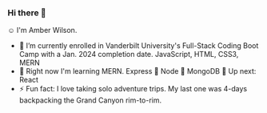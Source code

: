 ### Hi there 👋
:relaxed: I'm Amber Wilson.
- :dizzy: I’m currently enrolled in Vanderbilt University's Full-Stack Coding Boot Camp with a Jan. 2024 completion date. JavaScript, HTML, CSS3, MERN
- :dart: Right now I'm learning MERN. Express :hammer: Node :hammer: MongoDB :hammer: Up next: React
- ⚡ Fun fact: I love taking solo adventure trips. My last one was 4-days backpacking the Grand Canyon rim-to-rim.
<!--
**awil414/awil414** is a ✨ _special_ ✨ repository because its `README.md` (this file) appears on your GitHub profile.

Here are some ideas to get you started:


- 👯 I’m looking to collaborate on ...
- 🤔 I’m looking for help with ...
- 💬 Ask me about ...
- 📫 How to reach me: ...
- 😄 Pronouns: ...

-->
